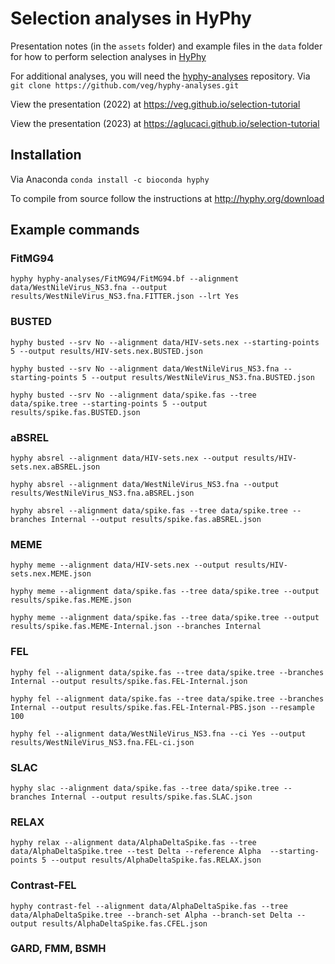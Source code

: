 # Selection analyses in HyPhy

Presentation notes (in the `assets` folder) and example files in the `data` folder for how to perform selection analyses in [HyPhy](https://hyphy.org)

For additional analyses, you will need the [hyphy-analyses](https://github.com/veg/hyphy-analyses) repository. Via `git clone https://github.com/veg/hyphy-analyses.git`

View the presentation (2022) at https://veg.github.io/selection-tutorial

View the presentation (2023) at https://aglucaci.github.io/selection-tutorial

## Installation

Via Anaconda `conda install -c bioconda hyphy`

To compile from source follow the instructions at http://hyphy.org/download

## Example commands

### FitMG94
`hyphy hyphy-analyses/FitMG94/FitMG94.bf --alignment data/WestNileVirus_NS3.fna --output results/WestNileVirus_NS3.fna.FITTER.json --lrt Yes`


### BUSTED
`hyphy busted --srv No --alignment data/HIV-sets.nex --starting-points 5 --output results/HIV-sets.nex.BUSTED.json`

`hyphy busted --srv No --alignment data/WestNileVirus_NS3.fna --starting-points 5 --output results/WestNileVirus_NS3.fna.BUSTED.json`

`hyphy busted --srv No --alignment data/spike.fas --tree data/spike.tree --starting-points 5 --output results/spike.fas.BUSTED.json`

### aBSREL

`hyphy absrel --alignment data/HIV-sets.nex --output results/HIV-sets.nex.aBSREL.json`

`hyphy absrel --alignment data/WestNileVirus_NS3.fna --output results/WestNileVirus_NS3.fna.aBSREL.json`

`hyphy absrel --alignment data/spike.fas --tree data/spike.tree --branches Internal --output results/spike.fas.aBSREL.json`

### MEME

`hyphy meme --alignment data/HIV-sets.nex --output results/HIV-sets.nex.MEME.json`

`hyphy meme --alignment data/spike.fas --tree data/spike.tree --output results/spike.fas.MEME.json`

`hyphy meme --alignment data/spike.fas --tree data/spike.tree --output results/spike.fas.MEME-Internal.json --branches Internal`

### FEL

`hyphy fel --alignment data/spike.fas --tree data/spike.tree --branches Internal --output results/spike.fas.FEL-Internal.json`

`hyphy fel --alignment data/spike.fas --tree data/spike.tree --branches Internal --output results/spike.fas.FEL-Internal-PBS.json --resample 100`

`hyphy fel --alignment data/WestNileVirus_NS3.fna --ci Yes --output results/WestNileVirus_NS3.fna.FEL-ci.json`

### SLAC

`hyphy slac --alignment data/spike.fas --tree data/spike.tree --branches Internal --output results/spike.fas.SLAC.json`

### RELAX

`hyphy relax --alignment data/AlphaDeltaSpike.fas --tree data/AlphaDeltaSpike.tree --test Delta --reference Alpha  --starting-points 5 --output results/AlphaDeltaSpike.fas.RELAX.json`

### Contrast-FEL

`hyphy contrast-fel --alignment data/AlphaDeltaSpike.fas --tree data/AlphaDeltaSpike.tree --branch-set Alpha --branch-set Delta --output results/AlphaDeltaSpike.fas.CFEL.json`

### GARD, FMM, BSMH
